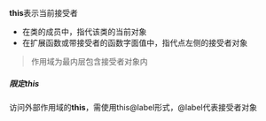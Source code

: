 **this**表示当前接受者

* 在类的成员中，指代该类的当前对象
* 在扩展函数或带接受者的函数字面值中，指代点左侧的接受者对象

> 作用域为最内层包含接受者对象内

##### 限定this

访问外部作用域的**this**，需使用this@label形式，@label代表接受者对象





